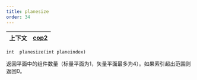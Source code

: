 ```yaml
---
title: planesize
order: 34
---
```

| 上下文 | [cop2](../contexts/cop2.html) |
| --- | --- |

`int  planesize(int planeindex)`

返回平面中的组件数量（标量平面为1，矢量平面最多为4）。如果索引超出范围则返回0。